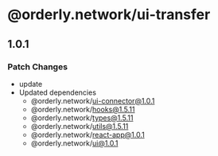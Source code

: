 # @orderly.network/ui-transfer

## 1.0.1

### Patch Changes

- update
- Updated dependencies
  - @orderly.network/ui-connector@1.0.1
  - @orderly.network/hooks@1.5.11
  - @orderly.network/types@1.5.11
  - @orderly.network/utils@1.5.11
  - @orderly.network/react-app@1.0.1
  - @orderly.network/ui@1.0.1
